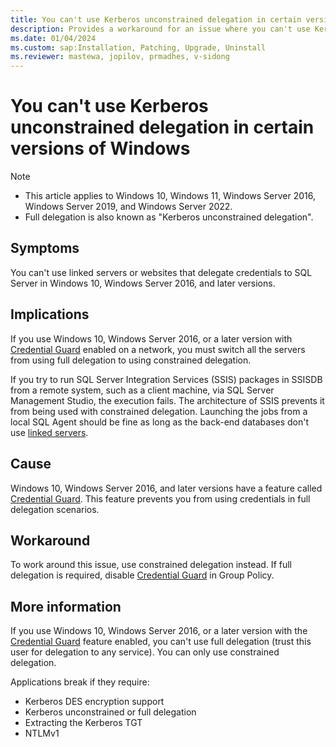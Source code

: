 ```yaml
---
title: You can't use Kerberos unconstrained delegation in certain versions of Windows
description: Provides a workaround for an issue where you can't use Kerberos unconstrained delegation in certain versions of Windows.
ms.date: 01/04/2024
ms.custom: sap:Installation, Patching, Upgrade, Uninstall
ms.reviewer: mastewa, jopilov, prmadhes, v-sidong
---
```

# You can't use Kerberos unconstrained delegation in certain versions of Windows

> [!NOTE]
>
> - This article applies to Windows 10, Windows 11, Windows Server 2016, Windows Server 2019, and Windows Server 2022.
> - Full delegation is also known as "Kerberos unconstrained delegation".

## Symptoms

You can't use linked servers or websites that delegate credentials to SQL Server in Windows 10, Windows Server 2016, and later versions.

## Implications

If you use Windows 10, Windows Server 2016, or a later version with [Credential Guard](/windows/security/identity-protection/credential-guard/) enabled on a network, you must switch all the servers from using full delegation to using constrained delegation.

If you try to run SQL Server Integration Services (SSIS) packages in SSISDB from a remote system, such as a client machine, via SQL Server Management Studio, the execution fails. The architecture of SSIS prevents it from being used with constrained delegation. Launching the jobs from a local SQL Agent should be fine as long as the back-end databases don't use [linked servers](/sql/relational-databases/linked-servers/linked-servers-database-engine).

## Cause

Windows 10, Windows Server 2016, and later versions have a feature called [Credential Guard](/windows/security/identity-protection/credential-guard/). This feature prevents you from using credentials in full delegation scenarios.

## Workaround

To work around this issue, use constrained delegation instead. If full delegation is required, disable [Credential Guard](/windows/security/identity-protection/credential-guard/) in Group Policy.

## More information

If you use Windows 10, Windows Server 2016, or a later version with the [Credential Guard](/windows/security/identity-protection/credential-guard/) feature enabled, you can't use full delegation (trust this user for delegation to any service). You can only use constrained delegation.

Applications break if they require:

- Kerberos DES encryption support
- Kerberos unconstrained or full delegation
- Extracting the Kerberos TGT
- NTLMv1
